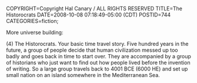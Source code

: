 COPYRIGHT=Copyright Hal Canary / ALL RIGHTS RESERVED
TITLE=The Historocrats
DATE=2008-10-08 07:18:49-05:00 (CDT)
POSTID=744
CATEGORIES=fiction;

More universe building:

(4) The Historocrats. Your basic time travel story. Five hundred years in the future, a group of people decide that human civilization messed up too badly and goes back in time to start over. They are accompanied by a group of historians who just want to find out how people lived before the invention of writing. So a large group travels back to 4001 BCE (6000 HE) and set up small nation on an island somewhere in the Mediterranean Sea.
